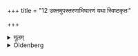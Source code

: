 +++
title = "12 उक्तमुपस्तरणाभिघारणं यथा स्विष्टकृतः"

+++

<details><summary>मूलम्</summary>

उक्तमुपस्तरणाभिघारणं यथा स्विष्टकृतः १२
</details>

<details><summary>Oldenberg</summary>

12. The 'spreading under' and sprinkling (Ājya) on (the omentum) has been described. (It is clone) as at the Svishṭakr̥t oblation (see II, 1, 24).
</details>
